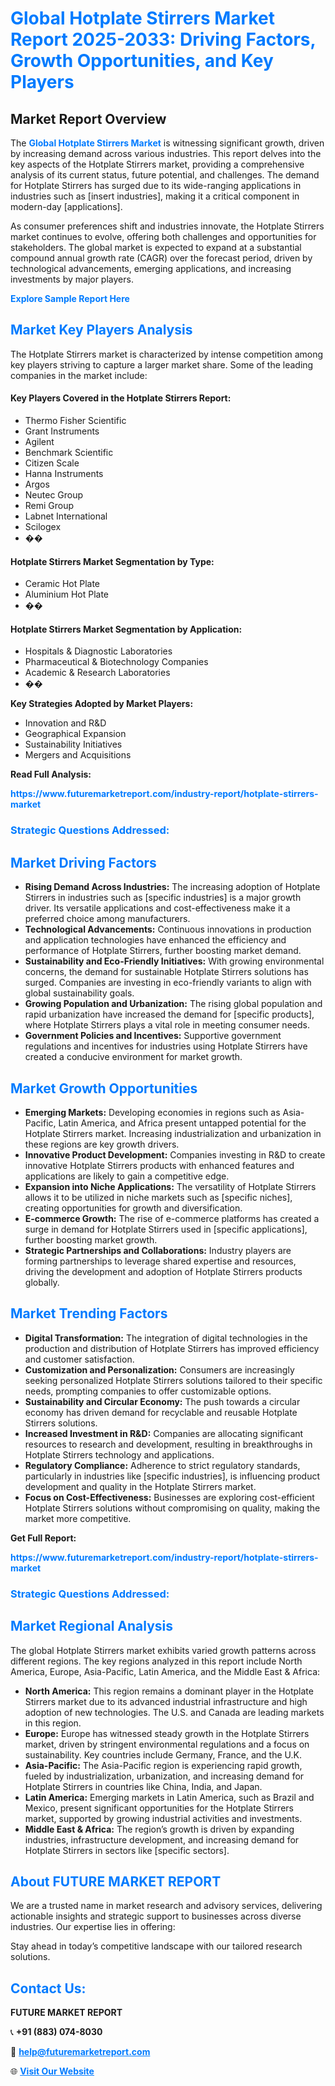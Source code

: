 <h1 style="color: #007BFF;">Global Hotplate Stirrers Market Report 2025-2033: Driving Factors, Growth Opportunities, and Key Players</h1>

<section id="overview">
<h2>Market Report Overview</h2>
<p>The <a href="https://www.futuremarketreport.com/industry-report/hotplate-stirrers-market" style="color: #007BFF; text-decoration: none;"><strong>Global Hotplate Stirrers Market</strong></a> is witnessing significant growth, driven by increasing demand across various industries. This report delves into the key aspects of the Hotplate Stirrers market, providing a comprehensive analysis of its current status, future potential, and challenges. The demand for Hotplate Stirrers has surged due to its wide-ranging applications in industries such as [insert industries], making it a critical component in modern-day [applications].</p>
<p>As consumer preferences shift and industries innovate, the Hotplate Stirrers market continues to evolve, offering both challenges and opportunities for stakeholders. The global market is expected to expand at a substantial compound annual growth rate (CAGR) over the forecast period, driven by technological advancements, emerging applications, and increasing investments by major players.</p>
</section>

<section id="overview">
<p><a href="https://www.futuremarketreport.com/request-sample/reportId=118276" style="color: #007BFF; text-decoration: none;"><strong>Explore Sample Report Here</strong></a></p>
</section>

<section id="key-players">
<h2 style="color: #007BFF;">Market Key Players Analysis</h2>
<p>The Hotplate Stirrers market is characterized by intense competition among key players striving to capture a larger market share. Some of the leading companies in the market include:</p>
<h4>Key Players Covered in the Hotplate Stirrers Report:</h4>
<ul><li>Thermo Fisher Scientific</li><li>Grant Instruments</li><li>Agilent</li><li>Benchmark Scientific</li><li>Citizen Scale</li><li>Hanna Instruments</li><li>Argos</li><li>Neutec Group</li><li>Remi Group</li><li>Labnet International</li><li>Scilogex</li><li>��</li></ul>
<h4>Hotplate Stirrers Market Segmentation by Type:</h4>
<ul><li>Ceramic Hot Plate</li><li>Aluminium Hot Plate</li><li>��</li></ul>

<h4>Hotplate Stirrers Market Segmentation by Application:</h4>
<ul><li>Hospitals &amp; Diagnostic Laboratories</li><li>Pharmaceutical &amp; Biotechnology Companies</li><li>Academic &amp; Research Laboratories</li><li>��</li></ul>
<p><strong>Key Strategies Adopted by Market Players:</strong></p>
<ul>
<li>Innovation and R&D</li>
<li>Geographical Expansion</li>
<li>Sustainability Initiatives</li>
<li>Mergers and Acquisitions</li>
</ul>
</section>

<section>
<p><strong>Read Full Analysis: </strong></p><a href="https://www.futuremarketreport.com/industry-report/hotplate-stirrers-market" style="color: #007BFF; text-decoration: none;"><strong>https://www.futuremarketreport.com/industry-report/hotplate-stirrers-market</strong></a>
<h3 style="color: #007BFF;">Strategic Questions Addressed:</h3>
</section>

<section id="driving-factors">
<h2 style="color: #007BFF;">Market Driving Factors</h2>
<ul>
<li><strong>Rising Demand Across Industries:</strong> The increasing adoption of Hotplate Stirrers in industries such as [specific industries] is a major growth driver. Its versatile applications and cost-effectiveness make it a preferred choice among manufacturers.</li>
<li><strong>Technological Advancements:</strong> Continuous innovations in production and application technologies have enhanced the efficiency and performance of Hotplate Stirrers, further boosting market demand.</li>
<li><strong>Sustainability and Eco-Friendly Initiatives:</strong> With growing environmental concerns, the demand for sustainable Hotplate Stirrers solutions has surged. Companies are investing in eco-friendly variants to align with global sustainability goals.</li>
<li><strong>Growing Population and Urbanization:</strong> The rising global population and rapid urbanization have increased the demand for [specific products], where Hotplate Stirrers plays a vital role in meeting consumer needs.</li>
<li><strong>Government Policies and Incentives:</strong> Supportive government regulations and incentives for industries using Hotplate Stirrers have created a conducive environment for market growth.</li>
</ul>
</section>

<section id="growth-opportunities">
<h2 style="color: #007BFF;">Market Growth Opportunities</h2>
<ul>
<li><strong>Emerging Markets:</strong> Developing economies in regions such as Asia-Pacific, Latin America, and Africa present untapped potential for the Hotplate Stirrers market. Increasing industrialization and urbanization in these regions are key growth drivers.</li>
<li><strong>Innovative Product Development:</strong> Companies investing in R&D to create innovative Hotplate Stirrers products with enhanced features and applications are likely to gain a competitive edge.</li>
<li><strong>Expansion into Niche Applications:</strong> The versatility of Hotplate Stirrers allows it to be utilized in niche markets such as [specific niches], creating opportunities for growth and diversification.</li>
<li><strong>E-commerce Growth:</strong> The rise of e-commerce platforms has created a surge in demand for Hotplate Stirrers used in [specific applications], further boosting market growth.</li>
<li><strong>Strategic Partnerships and Collaborations:</strong> Industry players are forming partnerships to leverage shared expertise and resources, driving the development and adoption of Hotplate Stirrers products globally.</li>
</ul>
</section>

<section id="trending-factors">
<h2 style="color: #007BFF;">Market Trending Factors</h2>
<ul>
<li><strong>Digital Transformation:</strong> The integration of digital technologies in the production and distribution of Hotplate Stirrers has improved efficiency and customer satisfaction.</li>
<li><strong>Customization and Personalization:</strong> Consumers are increasingly seeking personalized Hotplate Stirrers solutions tailored to their specific needs, prompting companies to offer customizable options.</li>
<li><strong>Sustainability and Circular Economy:</strong> The push towards a circular economy has driven demand for recyclable and reusable Hotplate Stirrers solutions.</li>
<li><strong>Increased Investment in R&D:</strong> Companies are allocating significant resources to research and development, resulting in breakthroughs in Hotplate Stirrers technology and applications.</li>
<li><strong>Regulatory Compliance:</strong> Adherence to strict regulatory standards, particularly in industries like [specific industries], is influencing product development and quality in the Hotplate Stirrers market.</li>
<li><strong>Focus on Cost-Effectiveness:</strong> Businesses are exploring cost-efficient Hotplate Stirrers solutions without compromising on quality, making the market more competitive.</li>
</ul>
</section>

<section>
<p><strong>Get Full Report: </strong></p><a href="https://www.futuremarketreport.com/industry-report/hotplate-stirrers-market" style="color: #007BFF; text-decoration: none;"><strong>https://www.futuremarketreport.com/industry-report/hotplate-stirrers-market</strong></a>
<h3 style="color: #007BFF;">Strategic Questions Addressed:</h3>
</section>


<section id="regional-analysis">
<h2 style="color: #007BFF;">Market Regional Analysis</h2>
<p>The global Hotplate Stirrers market exhibits varied growth patterns across different regions. The key regions analyzed in this report include North America, Europe, Asia-Pacific, Latin America, and the Middle East & Africa:</p>
<ul>
<li><strong>North America:</strong> This region remains a dominant player in the Hotplate Stirrers market due to its advanced industrial infrastructure and high adoption of new technologies. The U.S. and Canada are leading markets in this region.</li>
<li><strong>Europe:</strong> Europe has witnessed steady growth in the Hotplate Stirrers market, driven by stringent environmental regulations and a focus on sustainability. Key countries include Germany, France, and the U.K.</li>
<li><strong>Asia-Pacific:</strong> The Asia-Pacific region is experiencing rapid growth, fueled by industrialization, urbanization, and increasing demand for Hotplate Stirrers in countries like China, India, and Japan.</li>
<li><strong>Latin America:</strong> Emerging markets in Latin America, such as Brazil and Mexico, present significant opportunities for the Hotplate Stirrers market, supported by growing industrial activities and investments.</li>
<li><strong>Middle East & Africa:</strong> The region’s growth is driven by expanding industries, infrastructure development, and increasing demand for Hotplate Stirrers in sectors like [specific sectors].</li>
</ul>
</section>

<footer>
<h2 style="color: #007BFF;">About FUTURE MARKET REPORT</h2>
<p>We are a trusted name in market research and advisory services, delivering actionable insights and strategic support to businesses across diverse industries. Our expertise lies in offering:</p>

<p>Stay ahead in today’s competitive landscape with our tailored research solutions.</p>

<h2 style="color: #007BFF;">Contact Us:</h2>
<p><strong>FUTURE MARKET REPORT</strong></p>
<p>📞 <strong>+91 (883) 074-8030</strong></p>
<p>📧 <strong><a href="mailto:help@futuremarketreport.com" style="color: #007BFF;">help@futuremarketreport.com</a></strong></p>
<p>🌐 <strong><a href="https://www.futuremarketreport.com/" style="color: #007BFF;">Visit Our Website</a></strong></p>
</footer>